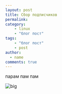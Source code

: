 ```yaml
---
layout: post
title: Сбор подписчиков
permalink:
category: 
    - linux
    - "блог пост"
tags:
    - "блог пост"
    - post
author:
  - name
comments: true
---
```



парам пам пам

![big](http://i.giphy.com/Z1a01CyJNR76E.gif)